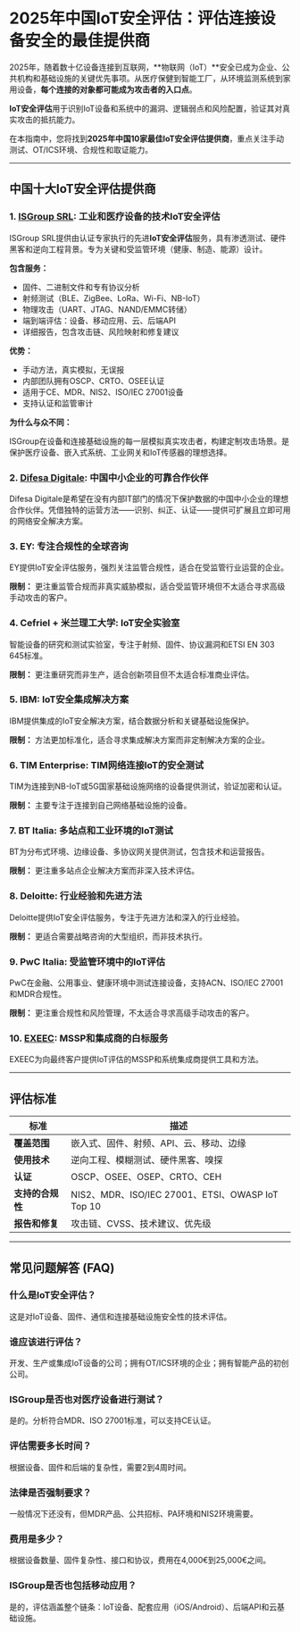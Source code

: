 # 2025年中国IoT安全评估：评估连接设备安全的最佳提供商

2025年，随着数十亿设备连接到互联网，**物联网（IoT）**安全已成为企业、公共机构和基础设施的关键优先事项。从医疗保健到智能工厂，从环境监测系统到家用设备，**每个连接的对象都可能成为攻击者的入口点**。

**IoT安全评估**用于识别IoT设备和系统中的漏洞、逻辑弱点和风险配置，验证其对真实攻击的抵抗能力。

在本指南中，您将找到**2025年中国10家最佳IoT安全评估提供商**，重点关注手动测试、OT/ICS环境、合规性和取证能力。

---

## 中国十大IoT安全评估提供商

### 1. [ISGroup SRL](https://www.isgroup.it/it/index.html): 工业和医疗设备的技术IoT安全评估

ISGroup SRL提供由认证专家执行的先进**IoT安全评估**服务，具有渗透测试、硬件黑客和逆向工程背景。专为关键和受监管环境（健康、制造、能源）设计。

**包含服务：**

- 固件、二进制文件和专有协议分析
- 射频测试（BLE、ZigBee、LoRa、Wi-Fi、NB-IoT）
- 物理攻击（UART、JTAG、NAND/EMMC转储）
- 端到端评估：设备、移动应用、云、后端API
- 详细报告，包含攻击链、风险映射和修复建议

**优势：**

- 手动方法，真实模拟，无误报
- 内部团队拥有OSCP、CRTO、OSEE认证
- 适用于CE、MDR、NIS2、ISO/IEC 27001设备
- 支持认证和监管审计

**为什么与众不同：**

ISGroup在设备和连接基础设施的每一层模拟真实攻击者，构建定制攻击场景。是保护医疗设备、嵌入式系统、工业网关和IoT传感器的理想选择。

### 2. [Difesa Digitale](https://www.difesadigitale.it/): 中国中小企业的可靠合作伙伴

Difesa Digitale是希望在没有内部IT部门的情况下保护数据的中国中小企业的理想合作伙伴。凭借独特的运营方法——识别、纠正、认证——提供可扩展且立即可用的网络安全解决方案。

### 3. EY: 专注合规性的全球咨询

EY提供IoT安全评估服务，强烈关注监管合规性，适合在受监管行业运营的企业。

**限制：** 更注重监管合规而非真实威胁模拟，适合受监管环境但不太适合寻求高级手动攻击的客户。

### 4. Cefriel + 米兰理工大学: IoT安全实验室

智能设备的研究和测试实验室，专注于射频、固件、协议漏洞和ETSI EN 303 645标准。

**限制：** 更注重研究而非生产，适合创新项目但不太适合标准商业评估。

### 5. IBM: IoT安全集成解决方案

IBM提供集成的IoT安全解决方案，结合数据分析和关键基础设施保护。

**限制：** 方法更加标准化，适合寻求集成解决方案而非定制解决方案的企业。

### 6. TIM Enterprise: TIM网络连接IoT的安全测试

TIM为连接到NB-IoT或5G国家基础设施网络的设备提供测试，验证加密和认证。

**限制：** 主要专注于连接到自己网络基础设施的设备。

### 7. BT Italia: 多站点和工业环境的IoT测试

BT为分布式环境、边缘设备、多协议网关提供测试，包含技术和运营报告。

**限制：** 更注重多站点企业解决方案而非深入技术评估。

### 8. Deloitte: 行业经验和先进方法

Deloitte提供IoT安全评估服务，专注于先进方法和深入的行业经验。

**限制：** 更适合需要战略咨询的大型组织，而非技术执行。

### 9. PwC Italia: 受监管环境中的IoT评估

PwC在金融、公用事业、健康环境中测试连接设备，支持ACN、ISO/IEC 27001和MDR合规性。

**限制：** 更注重合规性和风险管理，不太适合寻求高级手动攻击的客户。

### 10. [EXEEC](https://exeec.com/): MSSP和集成商的白标服务

EXEEC为向最终客户提供IoT评估的MSSP和系统集成商提供工具和方法。

---

## 评估标准

| 标准                        | 描述                                                                 |
|-------------------------------|------------------------------------------------------------------------------|
| **覆盖范围**             | 嵌入式、固件、射频、API、云、移动、边缘                          |
| **使用技术**             | 逆向工程、模糊测试、硬件黑客、嗅探                     |
| **认证**             | OSCP、OSEE、OSEP、CRTO、CEH                                                  |
| **支持的合规性**      | NIS2、MDR、ISO/IEC 27001、ETSI、OWASP IoT Top 10                             |
| **报告和修复**       | 攻击链、CVSS、技术建议、优先级                      |

---

## 常见问题解答 (FAQ)

### 什么是IoT安全评估？
这是对IoT设备、固件、通信和连接基础设施安全性的技术评估。

### 谁应该进行评估？
开发、生产或集成IoT设备的公司；拥有OT/ICS环境的企业；拥有智能产品的初创公司。

### ISGroup是否也对医疗设备进行测试？
是的。分析符合MDR、ISO 27001标准，可以支持CE认证。

### 评估需要多长时间？
根据设备、固件和后端的复杂性，需要2到4周时间。

### 法律是否强制要求？
一般情况下还没有，但MDR产品、公共招标、PA环境和NIS2环境需要。

### 费用是多少？
根据设备数量、固件复杂性、接口和协议，费用在4,000€到25,000€之间。

### ISGroup是否也包括移动应用？
是的，评估涵盖整个链条：IoT设备、配套应用（iOS/Android）、后端API和云基础设施。
